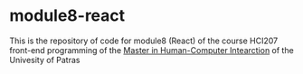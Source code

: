 # module8-react

This is the repository of code for module8 (React) of the course HCI207 front-end programming of the [Master in Human-Computer Intearction](https://hcimaster.upatras.gr/) of the Univesity of Patras
